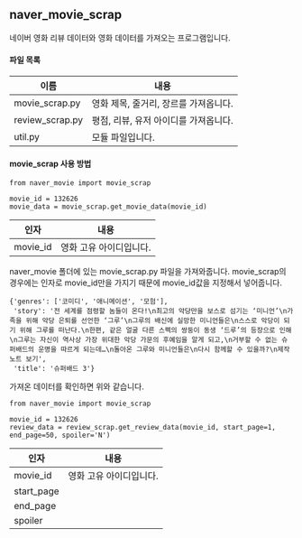 ## naver_movie_scrap
네이버 영화 리뷰 데이터와 영화 데이터를 가져오는 프로그램입니다.

#### 파일 목록
|이름|내용|
|-|-|
|movie_scrap.py|영화 제목, 줄거리, 장르를 가져옵니다.|
|review_scrap.py|평점, 리뷰, 유저 아이디를 가져옵니다.|
|util.py|모듈 파일입니다.|

#### movie_scrap 사용 방법
```
from naver_movie import movie_scrap

movie_id = 132626
movie_data = movie_scrap.get_movie_data(movie_id)
```

|인자|내용|
|-|-|
|movie_id|영화 고유 아이디입니다.|


naver_movie 폴더에 있는 movie_scrap.py 파일을 가져와줍니다. movie_scrap의 경우에는 인자로 movie_id만을 가지기 때문에 movie_id값을 지정해서 넣어줍니다.

```
{'genres': ['코미디', '애니메이션', '모험'],
 'story': '전 세계를 점령할 놈들이 온다!\n최고의 악당만을 보스로 섬기는 ‘미니언’\n가족을 위해 악당 은퇴를 선언한 ‘그루’\n그루의 배신에 실망한 미니언들은\n스스로 악당이 되기 위해 그루를 떠난다.\n한편, 같은 얼굴 다른 스펙의 쌍둥이 동생 ‘드루’의 등장으로 인해\n그루는 자신이 역사상 가장 위대한 악당 가문의 후예임을 알게 되고,\n거부할 수 없는 슈퍼배드의 운명을 따르게 되는데…\n돌아온 그루와 미니언들은\n다시 함께할 수 있을까?\n제작노트 보기',
 'title': '슈퍼배드 3'}
 ```
 
 가져온 데이터를 확인하면 위와 같습니다.
 
 ```
from naver_movie import movie_scrap

movie_id = 132626
review_data = review_scrap.get_review_data(movie_id, start_page=1, end_page=50, spoiler='N')
```
 
|인자|내용|
|-|-|
|movie_id|영화 고유 아이디입니다.|
|start_page| |
|end_page| |
|spoiler| |
 
